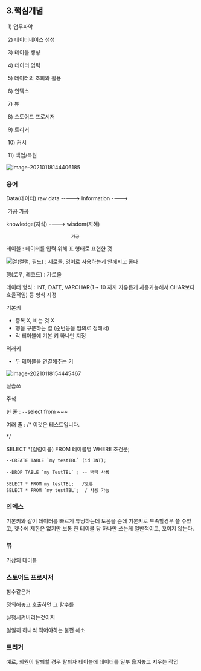 ## 3.핵심개념

​	1) 업무파악

​	2) 데이터베이스 생성

​	3) 테이블 생성 

​	4) 데이터 입력

​	5) 데이터의 조회와 활용

​	6) 인덱스 

​	7) 뷰

​	8) 스토어드 프로시저

​	9) 트리거

​	10) 커서

​	11) 백업/복원

![image-20210118144406185](C:\Users\hansoo\AppData\Roaming\Typora\typora-user-images\image-20210118144406185.png)



### 용어

Data(데이터) raw data ----->  Information ----> 

​                                        가공                        가공

knowledge(지식) ----> wisdom(지혜)

 	 						가공

테이블 : 데이터를 입력 위해 표 형태로 표현한 것 

![](C:\Users\hansoo\AppData\Roaming\Typora\typora-user-images\image-20210118153814990.png)열(컬럼, 필드) : 세로줄, 영어로 사용하는게 안깨지고 좋다

행(로우, 레코드) : 가로줄

데이터 형식 : INT, DATE, VARCHAR(1 ~ 10 까지 자유롭게 사용가능해서 CHAR보다 효율적임) 등 형식 지정

기본키 

- 중복 X, 비는 것 X
- 행을 구분하는 열 (순번등을 임의로 정해서)
- 각 테이블에 기본 키 하나만 지정

외래키

- 두 테이블을 연결해주는 키 

![image-20210118154445467](C:\Users\hansoo\AppData\Roaming\Typora\typora-user-images\image-20210118154445467.png)



실습쓰

주석

한 줄 : `--`select from ~~~

여러 줄 : /*       이것은 테스트입니다. 

*/

SELECT *(컬럼이름) FROM 테이블명 WHERE 조건문;  



```mariadb
--CREATE TABLE `my testTBL` (id INT);

--DROP TABLE `my TestTBL` ; -- 백틱 사용

SELECT * FROM my testTBL;   /오류
SELECT * FROM `my testTBL`;  / 사용 가능
```



### 인덱스

기본키와 같이 데이터를 빠르게 튜닝하는데 도움을 준데 기본키로 부족할경우 쓸 수있고, 갯수에 제한은 없지만 보통 한 테이블 당 하나만 쓰는게 일반적이고, 꼬이지 않는다. 



### 뷰

가상의 테이블



### 스토어드 프로시저

함수같은거 

정의해놓고 호출하면 그 함수를 

실행시켜버리는것이지 

일일히 하나씩 적어야하는 불편 해소



### 트리거

예로, 회원이 탈퇴할 경우 탈퇴자 테이블에 데이터를 일부 옮겨놓고 지우는 작업













